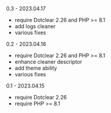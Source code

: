 0.3 - 2023.04.17
- require Dotclear 2.26 and PHP >= 8.1
- add logs cleaner
- various fixes

0.2 - 2023.04.16
- require Dotclear 2.26 and PHP >= 8.1
- enhance cleaner descriptor
- add theme ability
- various fixes

0.1 - 2023.04.15
- require Dotclear 2.26
- require PHP >= 8.1